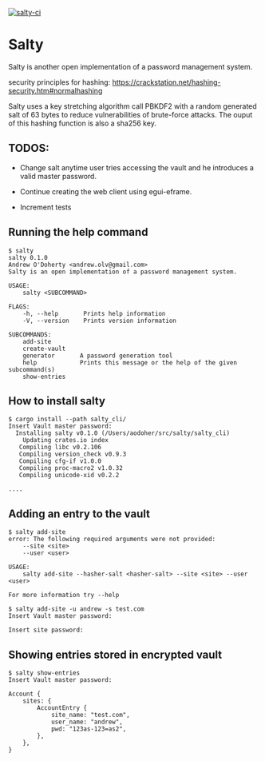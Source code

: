 [![salty-ci](https://github.com/andrw85/salty/actions/workflows/rust.yml/badge.svg)](https://github.com/andrw85/salty/actions/workflows/rust.yml)

# Salty
Salty is another open implementation of a password management system.

security principles for hashing: https://crackstation.net/hashing-security.htm#normalhashing

Salty uses a key stretching algorithm call PBKDF2 with a random generated salt of 63 bytes to reduce vulnerabilities of brute-force attacks. The ouput of this hashing function is also a sha256 key.

## TODOS:

- Change salt anytime user tries accessing the vault and he introduces a valid master password.

- Continue creating the web client using egui-eframe.

- Increment tests

## Running the help command

```
$ salty
salty 0.1.0
Andrew O'Doherty <andrew.olv@gmail.com>
Salty is an open implementation of a password management system.

USAGE:
    salty <SUBCOMMAND>

FLAGS:
    -h, --help       Prints help information
    -V, --version    Prints version information

SUBCOMMANDS:
    add-site
    create-vault
    generator       A password generation tool
    help            Prints this message or the help of the given subcommand(s)
    show-entries
```

## How to install salty

```
$ cargo install --path salty_cli/
Insert Vault master password:
  Installing salty v0.1.0 (/Users/aodoher/src/salty/salty_cli)
    Updating crates.io index
   Compiling libc v0.2.106
   Compiling version_check v0.9.3
   Compiling cfg-if v1.0.0
   Compiling proc-macro2 v1.0.32
   Compiling unicode-xid v0.2.2

....
```

## Adding an entry to the vault
```
$ salty add-site
error: The following required arguments were not provided:
    --site <site>
    --user <user>

USAGE:
    salty add-site --hasher-salt <hasher-salt> --site <site> --user <user>

For more information try --help
```

```
$ salty add-site -u andrew -s test.com
Insert Vault master password:

Insert site password:

```

## Showing entries stored in encrypted vault

```
$ salty show-entries
Insert Vault master password:

Account {
    sites: {
        AccountEntry {
            site_name: "test.com",
            user_name: "andrew",
            pwd: "123as-123=as2",
        },
    },
}
```
